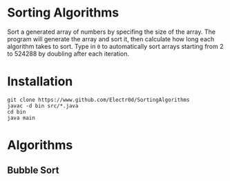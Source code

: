 # Sorting Algorithms
Sort a generated array of numbers by specifing the size of the array. The program will generate the array and sort it, then calculate how long each algorithm takes to sort. Type in `0` to automatically sort arrays starting from 2 to 524288 by doubling after each iteration.


# Installation
```
git clone https://www.github.com/Electr0d/SortingAlgorithms
javac -d bin src/*.java
cd bin
java main
```

# Algorithms

## Bubble Sort
